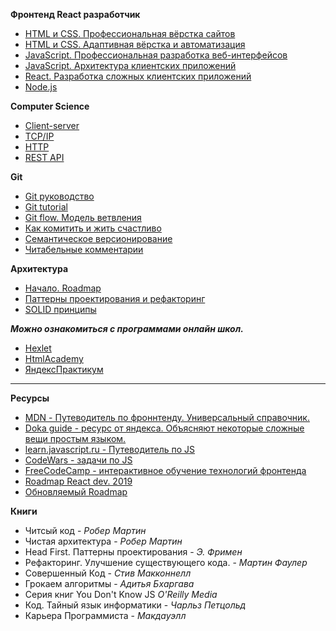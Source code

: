 **Фронтенд React разработчик**
- [HTML и CSS. Профессиональная вёрстка сайтов](https://github.com/goupriver/education/blob/main/frontend-1.md)
- [HTML и CSS. Адаптивная вёрстка и автоматизация](https://github.com/goupriver/education/blob/main/frontend-2.md) 
- [JavaScript. Профессиональная разработка веб-интерфейсов](https://github.com/goupriver/education/blob/main/frontend-javascript.md)
- [JavaScript. Архитектура клиентских приложений](https://github.com/goupriver/education/blob/main/react-1.md)
- [React. Разработка сложных клиентских приложений](https://github.com/goupriver/education/blob/main/react-2.md)
- [Node.js](https://github.com/goupriver/education/blob/main/fullstack.md)

**Computer Science** 
- [Client-server](https://ru.wikipedia.org/wiki/%D0%9A%D0%BB%D0%B8%D0%B5%D0%BD%D1%82_%E2%80%94_%D1%81%D0%B5%D1%80%D0%B2%D0%B5%D1%80)
- [TCP/IP](https://ru.wikipedia.org/wiki/TCP/IP)
- [HTTP](https://developer.mozilla.org/ru/docs/Web/HTTP)
- [REST API](https://restapitutorial.ru/resources.html)

**Git** 
- [Git руководство](https://git-scm.com/)
- [Git tutorial](https://githowto.com/ru)
- [Git flow. Модель ветвления](https://habr.com/ru/post/106912/)
- [Как комитить и жить счастливо](https://habr.com/ru/company/yandex/blog/431432/)
- [Семантическое версионирование](https://semver.org/lang/ru/)
- [Читабельные комментарии](https://habr.com/ru/post/416887/)

**Архитектура**    
- [Начало. Roadmap](https://khalilstemmler.com/articles/software-design-architecture/full-stack-software-design/)
- [Паттерны проектирования и рефакторинг](https://refactoring.guru/ru/design-patterns)
- [SOLID принципы](https://ota-solid.vercel.app/)

***Можно ознакомиться с программами онлайн школ.***
- [Hexlet](https://ru.hexlet.io/)
- [HtmlAcademy](https://htmlacademy.ru/)
- [ЯндексПрактикум](https://practicum.yandex.ru/)
------------------------

**Ресурсы**
- [MDN - Путеводитель по фроннтенду. Универсальный справочник.](https://developer.mozilla.org)
- [Doka guide - ресурс от яндекса. Объясняют некоторые сложные вещи простым языком.](https://doka.guide)
- [learn.javascript.ru - Путеводитель по JS](https://learn.javascript.ru)
- [CodeWars - задачи по JS](https://www.codewars.com)
- [FreeCodeCamp - интерактивное обучение технологий фронтенда](https://www.freecodecamp.org/learn)
- [Roadmap React dev. 2019](https://github.com/adam-golab/react-developer-roadmap/blob/master/README-RU.md)
- [Обновляемый Roadmap](https://roadmap.sh/)

**Книги**
- Читсый код - _Робер Мартин_
- Чистая архитектура - _Робер Мартин_
- Head First. Паттерны проектирования - _Э. Фримен_
- Рефакторинг. Улучшение существующего кода. - _Мартин Фаулер_
- Совершенный Код - _Стив Макконнелл_
- Грокаем алгоритмы - _Адитья Бхаргава_ 
- Серия книг You Don't Know JS _O'Reilly Media_
- Код. Тайный язык информатики - _Чарльз Петцольд_
- Карьера Программиста - _Макдауэлл_
